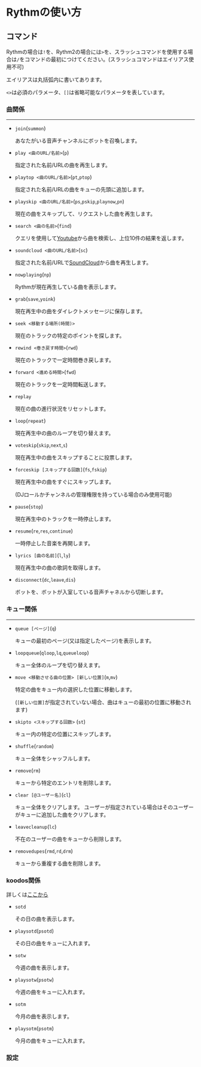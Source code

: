 # Rythmの使い方

## コマンド

Rythmの場合は`!`を、Rythm2の場合には`>`を、スラッシュコマンドを使用する場合は`/`をコマンドの最初につけてください。(スラッシュコマンドはエイリアス使用不可)

エイリアスは丸括弧内に書いてあります。

`<>`は必須のパラメータ、`[]`は省略可能なパラメータを表しています。

### 曲関係

***

- `join`(`summon`)

  あなたがいる音声チャンネルにボットを召喚します。

- `play <曲のURL/名前>`(`p`)

  指定された名前/URLの曲を再生します。

- `playtop <曲のURL/名前>`(`pt`,`ptop`)

  指定された名前/URLの曲をキューの先頭に追加します。

- `playskip <曲のURL/名前>`(`ps`,`pskip`,`playnow`,`pn`)

  現在の曲をスキップして、リクエストした曲を再生します。

- `search <曲の名前>`(`find`)
  
  クエリを使用して[Youtube](www.youtube.com)から曲を検索し、上位10件の結果を返します。

- `soundcloud <曲のURL/名前>`(`sc`)
  
  指定された名前/URLで[SoundCloud](https://m.soundcloud.com/)から曲を再生します。

- `nowplaying`(`np`)
  
  Rythmが現在再生している曲を表示します。

- `grab`(`save`,`yoink`)

  現在再生中の曲をダイレクトメッセージに保存します。

- `seek <移動する場所(時間)>`

  現在のトラックの特定のポイントを探します。

- `rewind <巻き戻す時間>`(`rwd`)

  現在のトラックで一定時間巻き戻します。

- `forward <進める時間>`(`fwd`)

  現在のトラックを一定時間転送します。

- `replay`

  現在の曲の進行状況をリセットします。

- `loop`(`repeat`)

  現在再生中の曲のループを切り替えます。

- `voteskip`(`skip`,`next`,`s`)

  現在再生中の曲をスキップすることに投票します。


- `forceskip [スキップする回数]`(`fs`,`fskip`)

  現在再生中の曲をすぐにスキップします。

  (DJロールかチャンネルの管理権限を持っている場合のみ使用可能)

- `pause`(`stop`)

  現在再生中のトラックを一時停止します。

- `resume`(`re`,`res`,`continue`)

  一時停止した音楽を再開します。

- `lyrics [曲の名前]`(`l`,`ly`)

  現在再生中の曲の歌詞を取得します。

- `disconnect`(`dc`,`leave`,`dis`)

  ボットを、ボットが入室している音声チャネルから切断します。

### キュー関係

***

- `queue [ページ]`(`q`)

  キューの最初のページ(又は指定したページ)を表示します。

- `loopqueue`(`qloop`,`lq`,`queueloop`)

  キュー全体のループを切り替えます。

- `move <移動させる曲の位置> [新しい位置]`(`m`,`mv`)

  特定の曲をキュー内の選択した位置に移動します。

  (`[新しい位置]`が指定されていない場合、曲はキューの最初の位置に移動されます)

- `skipto <スキップする回数>` (`st`)

  キュー内の特定の位置にスキップします。

- `shuffle`(`random`)

  キュー全体をシャッフルします。

- `remove`(`rm`)

  キューから特定のエントリを削除します。

- `clear [@ユーザー名]`(`cl`)

  キュー全体をクリアします。
  ユーザーが指定されている場合はそのユーザーがキューに追加した曲をクリアします。

- `leavecleanup`(`lc`)

  不在のユーザーの曲をキューから削除します。

- `removedupes`(`rmd`,`rd`,`drm`)

  キューから重複する曲を削除します。


### koodos関係

詳しくは[ここから](https://rythm.fm/docs/koodos/#song-of-the-day)

- `sotd` 

  その日の曲を表示します。

- `playsotd`(`psotd`)

  その日の曲をキューに入れます。

- `sotw`

  今週の曲を表示します。

- `playsotw`(`psotw`)

  今週の曲をキューに入れます。

- `sotm`

  今月の曲を表示します。

- `playsotm`(`psotm`)

  今月の曲をキューに入れます。

### 設定

